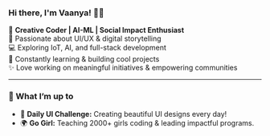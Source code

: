 ### Hi there, I'm Vaanya! 👋✨

🌸 **Creative Coder | AI-ML | Social Impact Enthusiast**  
🎨 Passionate about UI/UX & digital storytelling  
💻 Exploring IoT, AI, and full-stack development  
🌱 Constantly learning & building cool projects  
✨ Love working on meaningful initiatives & empowering communities  

---

### 🚀 What I’m up to
- 🎨 **Daily UI Challenge:** Creating beautiful UI designs every day!
- 🌍 **Go Girl:** Teaching 2000+ girls coding & leading impactful programs.







